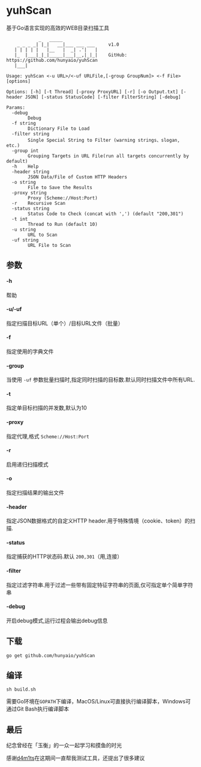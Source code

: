 # yuhScan
基于Go语言实现的高效的WEB目录扫描工具

```
            _   _____             
    _ _ _ _| |_|   __|___ ___ ___     v1.0
   | | | | |   |__   |  _| .'|   |    
   |_  |___|_|_|_____|___|__,|_|_|    GitHub: https://github.com/hunyaio/yuhScan
   |___|                              

Usage: yuhScan <-u URL>/<-uf URLFile,[-group GroupNum]> <-f File> [options]

Options: [-h] [-t Thread] [-proxy ProxyURL] [-r] [-o Output.txt] [-header JSON] [-status StatusCode] [-filter FilterString] [-debug]

Params:
  -debug
    	Debug
  -f string
    	Dictionary File to Load
  -filter string
    	Single Special String to Filter (warning strings、slogan, etc.)
  -group int
    	Grouping Targets in URL File(run all targets concurrently by default)
  -h	Help
  -header string
    	JSON Data/File of Custom HTTP Headers
  -o string
    	File to Save the Results
  -proxy string
    	Proxy (Scheme://Host:Port)
  -r	Recursive Scan
  -status string
    	Status Code to Check (concat with ',') (default "200,301")
  -t int
    	Thread to Run (default 10)
  -u string
    	URL to Scan
  -uf string
    	URL File to Scan
```

## 参数
#### -h
帮助
#### -u/-uf
指定扫描目标URL（单个）/目标URL文件（批量）
#### -f
指定使用的字典文件
#### -group
当使用 `-uf` 参数批量扫描时,指定同时扫描的目标数.默认同时扫描文件中所有URL.
#### -t
指定单目标扫描的并发数,默认为10
#### -proxy
指定代理,格式 `Scheme://Host:Port`
#### -r
启用递归扫描模式
#### -o
指定扫描结果的输出文件
#### -header
指定JSON数据格式的自定义HTTP header.用于特殊情境（cookie、token）的扫描.
#### -status
指定捕获的HTTP状态码.默认 `200,301`（用,连接）
#### -filter
指定过滤字符串.用于过滤一些带有固定特征字符串的页面,仅可指定单个简单字符串
#### -debug
开启debug模式,运行过程会输出debug信息

## 下载
```
go get github.com/hunyaio/yuhScan
```

## 编译
```
sh build.sh
```
需要Go环境在`GOPATH`下编译，MacOS/Linux可直接执行编译脚本，Windows可通过Git Bash执行编译脚本

## 最后
纪念曾经在「玉衡」的一众一起学习和摸鱼的时光

感谢[d4m1ts](https://github.com/damit5)在这期间一直帮我测试工具，还提出了很多建议